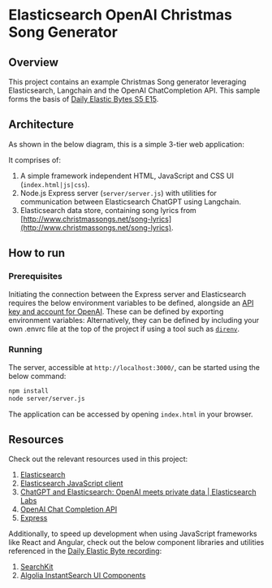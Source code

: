 # Elasticsearch OpenAI Christmas Song Generator

## Overview

This project contains an example Christmas Song generator leveraging Elasticsearch, Langchain and the OpenAI ChatCompletion API. This sample forms the basis of [Daily Elastic Bytes S5 E15](https://youtube-todo).

<TODO Screenshot>

## Architecture

As shown in the below diagram, this is a simple 3-tier web application:

<TODO architecture>

It comprises of: 

1. A simple framework independent HTML, JavaScript and CSS UI (`index.html|js|css`). 
2. Node.js Express server (`server/server.js`) with utilities for communication between Elasticsearch ChatGPT using Langchain.
3. Elasticsearch data store, containing song lyrics from [http://www.christmassongs.net/song-lyrics](http://www.christmassongs.net/song-lyrics).

## How to run

### Prerequisites

<TO BE UPDATED>

Initiating the connection between the Express server and Elasticsearch requires the below environment variables to be defined, alongside an [API key and account for OpenAI](https://help.openai.com/en/articles/4936850-where-do-i-find-my-secret-api-key). These can be defined by exporting environment variables:
Alternatively, they can be defined by including your own .envrc file at the top of the project if using a tool such as [`direnv`](https://direnv.net/).

### Running

The server, accessible at `http://localhost:3000/`, can be started using the below command:

```bash
npm install
node server/server.js
```

The application can be accessed by opening `index.html` in your browser.

## Resources

Check out the relevant resources used in this project:

1. [Elasticsearch](https://www.elastic.co/guide/en/elasticsearch/reference/current/index.html)
2. [Elasticsearch JavaScript client](https://www.elastic.co/guide/en/elasticsearch/client/javascript-api/current/index.html)
3. [ChatGPT and Elasticsearch: OpenAI meets private data | Elasticsearch Labs](https://www.elastic.co/search-labs/chatgpt-elasticsearch-openai-meets-private-data)
4. [OpenAI Chat Completion API](https://platform.openai.com/docs/api-reference/chat/create)
5. [Express](https://expressjs.com/)

Additionally, to speed up development when using JavaScript frameworks like React and Angular, check out the below component libraries and utilities referenced in the [Daily Elastic Byte recording](https://www.youtube.com/watch?v=p0KcxhipvbU&list=PL_mJOmq4zsHa6Ii4LArg_r1l08FHleaCl&pp=iAQB):

1. [SearchKit](https://www.searchkit.co/)
2. [Algolia InstantSearch UI Components](https://www.algolia.com/developers/search-ui/)